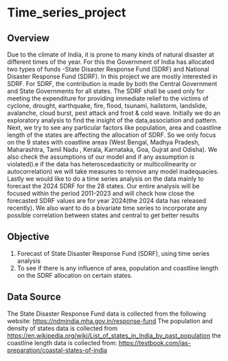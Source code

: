 # Time_series_project

## Overview
Due to the climate of India, it is prone to many kinds of natural disaster at different times of
the year. For this the Government of India has allocated two types of funds -State Disaster
Response Fund (SDRF) and National Disaster Response Fund (SDRF). In this project we are
mostly interested in SDRF. For SDRF, the contribution is made by both the Central
Government and State Governments for all states. The SDRF shall be used only for meeting
the expenditure for providing immediate relief to the victims of cyclone, drought,
earthquake, fire, flood, tsunami, hailstorm, landslide, avalanche, cloud burst, pest attack
and frost & cold wave. Initially we do an exploratory analysis to find the insight of the
data,association and pattern.
Next, we try to see any particular factors like population, area and coastline length of the
states are affecting the allocation of SDRF. So we only focus on the 9 states with coastline
areas (West Bengal, Madhya Pradesh, Maharashtra, Tamil Nadu , Kerala, Karnataka, Goa,
Gujrat and Odisha). We also check the assumptions of our model and if any assumption is
violated(i.e if the data has heteroscedasticity or multicollinearity or autocorrelation) we will
take measures to remove any model inadequacies.
Lastly we would like to do a time series analysis on the data mainly to forecast the 2024
SDRF for the 28 states. Our entire analysis will be focused within the period 2011-2023 and
will check how close the forecasted SDRF values are for year 2024(the 2024 data has
released recently). We also want to do a bivariate time series to incorporate any possible
correlation between states and central to get better results

## Objective
1. Forecast of State Disaster Response Fund (SDRF), using time series analysis
2. To see if there is any influence of area, population and coastline length on the SDRF
allocation on certain states.

## Data Source
The State Disaster Response Fund data is collected from the following website:
https://ndmindia.mha.gov.in/response-fund
The population and density of states data is collected from
https://en.wikipedia.org/wiki/List_of_states_in_India_by_past_population
the coastline length data is collected from:
https://testbook.com/ias-preparation/coastal-states-of-india







